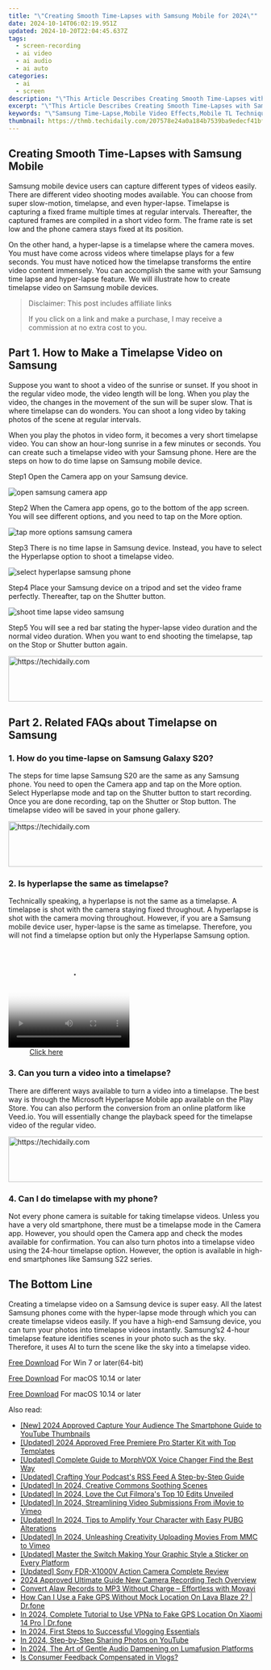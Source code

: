 ```yaml
---
title: "\"Creating Smooth Time-Lapses with Samsung Mobile for 2024\""
date: 2024-10-14T06:02:19.951Z
updated: 2024-10-20T22:04:45.637Z
tags: 
  - screen-recording
  - ai video
  - ai audio
  - ai auto
categories: 
  - ai
  - screen
description: "\"This Article Describes Creating Smooth Time-Lapses with Samsung Mobile for 2024\""
excerpt: "\"This Article Describes Creating Smooth Time-Lapses with Samsung Mobile for 2024\""
keywords: "\"Samsung Time-Lapse,Mobile Video Effects,Mobile TL Techniques,Samsung Smooth Time-Lapse,DSLR Mobile Shooting,Time-Lapse Photography,Video Editing Samsung\""
thumbnail: https://thmb.techidaily.com/207578e24a0a184b7539ba9edecf41bf44046bb6668830fc6d1ed96db57dfa6c.png
---
```


## Creating Smooth Time-Lapses with Samsung Mobile

Samsung mobile device users can capture different types of videos easily. There are different video shooting modes available. You can choose from super slow-motion, timelapse, and even hyper-lapse. Timelapse is capturing a fixed frame multiple times at regular intervals. Thereafter, the captured frames are compiled in a short video form. The frame rate is set low and the phone camera stays fixed at its position.

On the other hand, a hyper-lapse is a timelapse where the camera moves. You must have come across videos where timelapse plays for a few seconds. You must have noticed how the timelapse transforms the entire video content immensely. You can accomplish the same with your Samsung time lapse and hyper-lapse feature. We will illustrate how to create timelapse video on Samsung mobile devices.

>  Disclaimer: This post includes affiliate links
>
>  If you click on a link and make a purchase, I may receive a commission at no extra cost to you.
>

## Part 1\. How to Make a Timelapse Video on Samsung

Suppose you want to shoot a video of the sunrise or sunset. If you shoot in the regular video mode, the video length will be long. When you play the video, the changes in the movement of the sun will be super slow. That is where timelapse can do wonders. You can shoot a long video by taking photos of the scene at regular intervals.

When you play the photos in video form, it becomes a very short timelapse video. You can show an hour-long sunrise in a few minutes or seconds. You can create such a timelapse video with your Samsung phone. Here are the steps on how to do time lapse on Samsung mobile device.

Step1 Open the Camera app on your Samsung device.

![open samsung camera app](https://images.wondershare.com/filmora/article-images/2022/11/open-samsung-camera-app.jpg)

Step2 When the Camera app opens, go to the bottom of the app screen. You will see different options, and you need to tap on the More option.

![tap more options samsung camera](https://images.wondershare.com/filmora/article-images/2022/11/tap-more-options-samsung-camera.jpg)

Step3 There is no time lapse in Samsung device. Instead, you have to select the Hyperlapse option to shoot a timelapse video.

![select hyperlapse samsung phone](https://images.wondershare.com/filmora/article-images/2022/11/select-hyperlapse-samsung-phone.jpg)

Step4 Place your Samsung device on a tripod and set the video frame perfectly. Thereafter, tap on the Shutter button.

![shoot time lapse video samsung](https://images.wondershare.com/filmora/article-images/2022/11/shoot-time-lapse-video-samsung.jpg)

Step5 You will see a red bar stating the hyper-lapse video duration and the normal video duration. When you want to end shooting the timelapse, tap on the Stop or Shutter button again.

<!-- affiliate ads begin -->
<a href="https://ephamedtechinc.pxf.io/c/5597632/2136627/26400" target="_top" id="2136627">
  <img src="//a.impactradius-go.com/display-ad/26400-2136627" border="0" alt="https://techidaily.com" width="728" height="90"/>
</a>
<img height="0" width="0" src="https://ephamedtechinc.pxf.io/i/5597632/2136627/26400" style="position:absolute;visibility:hidden;" border="0" />
<!-- affiliate ads end -->

## Part 2\. Related FAQs about Timelapse on Samsung

### 1\. How do you time-lapse on Samsung Galaxy S20?

The steps for time lapse Samsung S20 are the same as any Samsung phone. You need to open the Camera app and tap on the More option. Select Hyperlapse mode and tap on the Shutter button to start recording. Once you are done recording, tap on the Shutter or Stop button. The timelapse video will be saved in your phone gallery.

<!-- affiliate ads begin -->
<a href="https://aligracehair.sjv.io/c/5597632/1896532/19272" target="_top" id="1896532">
  <img src="//a.impactradius-go.com/display-ad/19272-1896532" border="0" alt="https://techidaily.com" width="728" height="90"/>
</a>
<img height="0" width="0" src="https://aligracehair.sjv.io/i/5597632/1896532/19272" style="position:absolute;visibility:hidden;" border="0" />
<!-- affiliate ads end -->

### 2\. Is hyperlapse the same as timelapse?

Technically speaking, a hyperlapse is not the same as a timelapse. A timelapse is shot with the camera staying fixed throughout. A hyperlapse is shot with the camera moving throughout. However, if you are a Samsung mobile device user, hyper-lapse is the same as timelapse. Therefore, you will not find a timelapse option but only the Hyperlapse Samsung option.

<!-- affiliate ads begin -->
<span id="1328679">
					<video width="240" height="200" style="cursor:pointer"
           poster="//a.impactradius-go.com/display-clicktoplayimage/1328679.png"
           onclick="if(!this.playClicked){this.play();this.setAttribute('controls',true);this.playClicked=true;}">
	   <source src="//a.impactradius-go.com/display-ad/15852-1328679">
	   <img src="//a.impactradius-go.com/display-clicktoplayimage/1328679.png" style="border: none; height: 100%; width: 100%; object-fit: contain">
	</video>
	<div style="width:150px;text-align:center"><a href="javascript:window.open(decodeURIComponent('https%3A%2F%2Fthefitville.pxf.io%2Fc%2F5597632%2F1328679%2F15852'), '_blank');void(0);">Click here</a></div>
</span>
<img height="0" width="0" src="https://imp.pxf.io/i/5597632/1328679/15852" style="position:absolute;visibility:hidden;" border="0" />
<!-- affiliate ads end -->

### 3\. Can you turn a video into a timelapse?

There are different ways available to turn a video into a timelapse. The best way is through the Microsoft Hyperlapse Mobile app available on the Play Store. You can also perform the conversion from an online platform like Veed.io. You will essentially change the playback speed for the timelapse video of the regular video.

<!-- affiliate ads begin -->
<a href="https://appsumo.8odi.net/c/5597632/2123740/7443" target="_top" id="2123740">
  <img src="//a.impactradius-go.com/display-ad/7443-2123740" border="0" alt="https://techidaily.com" width="728" height="90"/>
</a>
<img height="0" width="0" src="https://appsumo.8odi.net/i/5597632/2123740/7443" style="position:absolute;visibility:hidden;" border="0" />
<!-- affiliate ads end -->

### 4\. Can I do timelapse with my phone?

Not every phone camera is suitable for taking timelapse videos. Unless you have a very old smartphone, there must be a timelapse mode in the Camera app. However, you should open the Camera app and check the modes available for confirmation. You can also turn photos into a timelapse video using the 24-hour timelapse option. However, the option is available in high-end smartphones like Samsung S22 series.

## The Bottom Line

Creating a timelapse video on a Samsung device is super easy. All the latest Samsung phones come with the hyper-lapse mode through which you can create timelapse videos easily. If you have a high-end Samsung device, you can turn your photos into timelapse videos instantly. Samsung’s2 4-hour timelapse feature identifies scenes in your photo such as the sky. Therefore, it uses AI to turn the scene like the sky into a timelapse video.

[Free Download](https://tools.techidaily.com/wondershare/filmora/download/) For Win 7 or later(64-bit)

[Free Download](https://tools.techidaily.com/wondershare/filmora/download/) For macOS 10.14 or later

[Free Download](https://tools.techidaily.com/wondershare/filmora/download/) For macOS 10.14 or later

<ins class="adsbygoogle"
     style="display:block"
     data-ad-format="autorelaxed"
     data-ad-client="ca-pub-7571918770474297"
     data-ad-slot="1223367746"></ins>

<ins class="adsbygoogle"
     style="display:block"
     data-ad-format="autorelaxed"
     data-ad-client="ca-pub-7571918770474297"
     data-ad-slot="1223367746"></ins>



<ins class="adsbygoogle"
     style="display:block"
     data-ad-client="ca-pub-7571918770474297"
     data-ad-slot="8358498916"
     data-ad-format="auto"
     data-full-width-responsive="true"></ins>


<span class="atpl-alsoreadstyle">Also read:</span>
<div><ul>
<li><a href="https://facebook-video-footage.techidaily.com/new-2024-approved-capture-your-audience-the-smartphone-guide-to-youtube-thumbnails/"><u>[New] 2024 Approved Capture Your Audience The Smartphone Guide to YouTube Thumbnails</u></a></li>
<li><a href="https://fox-links.techidaily.com/updated-2024-approved-free-premiere-pro-starter-kit-with-top-templates/"><u>[Updated] 2024 Approved Free Premiere Pro Starter Kit with Top Templates</u></a></li>
<li><a href="https://fox-links.techidaily.com/updated-complete-guide-to-morphvox-voice-changer-find-the-best-way/"><u>[Updated] Complete Guide to MorphVOX Voice Changer Find the Best Way</u></a></li>
<li><a href="https://extra-information.techidaily.com/updated-crafting-your-podcasts-rss-feed-a-step-by-step-guide/"><u>[Updated] Crafting Your Podcast's RSS Feed A Step-by-Step Guide</u></a></li>
<li><a href="https://fox-links.techidaily.com/updated-in-2024-creative-commons-soothing-scenes/"><u>[Updated] In 2024, Creative Commons Soothing Scenes</u></a></li>
<li><a href="https://fox-links.techidaily.com/updated-in-2024-love-the-cut-filmoras-top-10-edits-unveiled/"><u>[Updated] In 2024, Love the Cut Filmora's Top 10 Edits Unveiled</u></a></li>
<li><a href="https://vimeo-videos.techidaily.com/updated-in-2024-streamlining-video-submissions-from-imovie-to-vimeo/"><u>[Updated] In 2024, Streamlining Video Submissions From iMovie to Vimeo</u></a></li>
<li><a href="https://fox-links.techidaily.com/updated-in-2024-tips-to-amplify-your-character-with-easy-pubg-alterations/"><u>[Updated] In 2024, Tips to Amplify Your Character with Easy PUBG Alterations</u></a></li>
<li><a href="https://vimeo-videos.techidaily.com/updated-in-2024-unleashing-creativity-uploading-movies-from-mmc-to-vimeo/"><u>[Updated] In 2024, Unleashing Creativity Uploading Movies From MMC to Vimeo</u></a></li>
<li><a href="https://fox-links.techidaily.com/updated-master-the-switch-making-your-graphic-style-a-sticker-on-every-platform/"><u>[Updated] Master the Switch Making Your Graphic Style a Sticker on Every Platform</u></a></li>
<li><a href="https://fox-links.techidaily.com/updated-sony-fdr-x1000v-action-camera-complete-review/"><u>[Updated] Sony FDR-X1000V Action Camera Complete Review</u></a></li>
<li><a href="https://video-screen-grab.techidaily.com/2024-approved-ultimate-guide-new-camera-recording-tech-overview/"><u>2024 Approved Ultimate Guide New Camera Recording Tech Overview</u></a></li>
<li><a href="https://some-knowledge.techidaily.com/convert-alaw-records-to-mp3-without-charge-effortless-with-movavi/"><u>Convert Alaw Records to MP3 Without Charge – Effortless with Movavi</u></a></li>
<li><a href="https://fake-location.techidaily.com/how-can-i-use-a-fake-gps-without-mock-location-on-lava-blaze-2-drfone-by-drfone-virtual-android/"><u>How Can I Use a Fake GPS Without Mock Location On Lava Blaze 2? | Dr.fone</u></a></li>
<li><a href="https://review-topics.techidaily.com/in-2024-complete-tutorial-to-use-vpna-to-fake-gps-location-on-xiaomi-14-pro-drfone-by-drfone-virtual-android/"><u>In 2024, Complete Tutorial to Use VPNa to Fake GPS Location On Xiaomi 14 Pro | Dr.fone</u></a></li>
<li><a href="https://some-techniques.techidaily.com/in-2024-first-steps-to-successful-vlogging-essentials/"><u>In 2024, First Steps to Successful Vlogging Essentials</u></a></li>
<li><a href="https://article-files.techidaily.com/in-2024-step-by-step-sharing-photos-on-youtube/"><u>In 2024, Step-by-Step Sharing Photos on YouTube</u></a></li>
<li><a href="https://fox-links.techidaily.com/in-2024-the-art-of-gentle-audio-dampening-on-lumafusion-platforms/"><u>In 2024, The Art of Gentle Audio Dampening on Lumafusion Platforms</u></a></li>
<li><a href="https://fox-links.techidaily.com/is-consumer-feedback-compensated-in-vlogs/"><u>Is Consumer Feedback Compensated in Vlogs?</u></a></li>
</ul></div>

